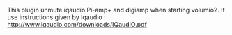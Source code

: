 This plugin unmute iqaudio Pi-amp+ and digiamp when starting volumio2.
It use instructions given by Iqaudio : http://www.iqaudio.com/downloads/IQaudIO.pdf

